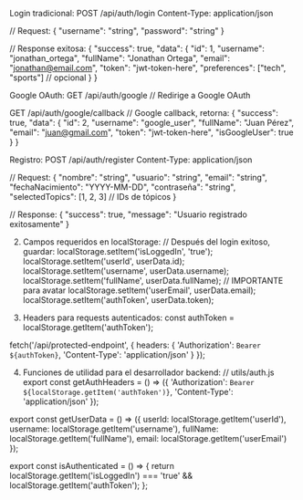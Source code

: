 Login tradicional:
POST /api/auth/login
Content-Type: application/json

// Request:
{
    "username": "string",
    "password": "string"
}

// Response exitosa:
{
    "success": true,
    "data": {
        "id": 1,
        "username": "jonathan_ortega",
        "fullName": "Jonathan Ortega",
        "email": "jonathan@email.com",
        "token": "jwt-token-here",
        "preferences": ["tech", "sports"] // opcional
    }
}

Google OAuth:
GET /api/auth/google
// Redirige a Google OAuth

GET /api/auth/google/callback
// Google callback, retorna:
{
    "success": true,
    "data": {
        "id": 2,
        "username": "google_user",
        "fullName": "Juan Pérez",
        "email": "juan@gmail.com",
        "token": "jwt-token-here",
        "isGoogleUser": true
    }
}

Registro:
POST /api/auth/register
Content-Type: application/json

// Request:
{
    "nombre": "string",
    "usuario": "string", 
    "email": "string",
    "fechaNacimiento": "YYYY-MM-DD",
    "contraseña": "string",
    "selectedTopics": [1, 2, 3] // IDs de tópicos
}

// Response:
{
    "success": true,
    "message": "Usuario registrado exitosamente"
}

2. Campos requeridos en localStorage:
// Después del login exitoso, guardar:
localStorage.setItem('isLoggedIn', 'true');
localStorage.setItem('userId', userData.id);
localStorage.setItem('username', userData.username);
localStorage.setItem('fullName', userData.fullName); // IMPORTANTE para avatar
localStorage.setItem('userEmail', userData.email);
localStorage.setItem('authToken', userData.token);

3. Headers para requests autenticados:
const authToken = localStorage.getItem('authToken');

fetch('/api/protected-endpoint', {
    headers: {
        'Authorization': `Bearer ${authToken}`,
        'Content-Type': 'application/json'
    }
});

4. Funciones de utilidad para el desarrollador backend:
// utils/auth.js
export const getAuthHeaders = () => ({
    'Authorization': `Bearer ${localStorage.getItem('authToken')}`,
    'Content-Type': 'application/json'
});

export const getUserData = () => ({
    userId: localStorage.getItem('userId'),
    username: localStorage.getItem('username'),
    fullName: localStorage.getItem('fullName'),
    email: localStorage.getItem('userEmail')
});

export const isAuthenticated = () => {
    return localStorage.getItem('isLoggedIn') === 'true' && 
           localStorage.getItem('authToken');
};